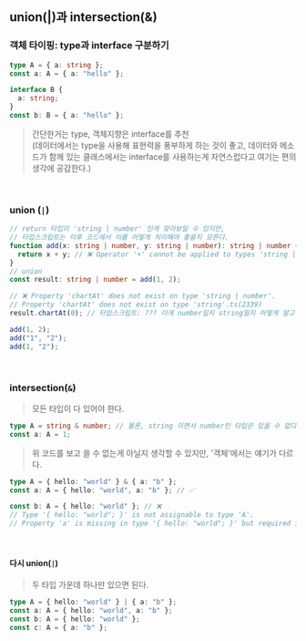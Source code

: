 ## union(|)과 intersection(&)

### 객체 타이핑: type과 interface 구분하기

```ts
type A = { a: string };
const a: A = { a: "hello" };

interface B {
  a: string;
}
const b: B = { a: "hello" };
```

> 간단한거는 type, 객체지향은 interface를 추천<br />
> (데이터에서는 type을 사용해 표현력을 풍부하게 하는 것이 좋고, 데이터와 메소드가 함께 있는 클래스에서는 interface를 사용하는게 자연스럽다고 여기는 편의 생각에 공감한다.)

<br />

### union (`|`)

```ts
// return 타입이 'string | number' 인게 맞아보일 수 있지만, 
// 타입스크립트는 이후 코드에서 이를 어떻게 처리해야 좋을지 모른다.
function add(x: string | number, y: string | number): string | number {
  return x + y; // ❌ Operator '+' cannot be applied to types 'string | number' and 'string | number'.ts(2365)
}
// union
const result: string | number = add(1, 2);

// ❌ Property 'chartAt' does not exist on type 'string | number'.
// Property 'chartAt' does not exist on type 'string'.ts(2339)
result.chartAt(0); // 타입스크립트: ??? 이게 number일지 string일지 어떻게 알고 chartAt을 사용하나요?

add(1, 2);
add("1", "2");
add(1, "2");
```

<br />

### intersection(`&`)

> 모든 타입이 다 있어야 한다.

```ts
type A = string & number; // 물론, string 이면서 number인 타입은 있을 수 없다.
const a: A = 1;
```

> 위 코드를 보고 쓸 수 없는게 아닐지 생각할 수 있지만, '객체'에서는 얘기가 다르다.

```ts
type A = { hello: "world" } & { a: "b" };
const a: A = { hello: "world", a: "b" }; // ✅

const b: A = { hello: "world" }; // ❌
// Type '{ hello: "world"; }' is not assignable to type 'A'.
// Property 'a' is missing in type '{ hello: "world"; }' but required in type '{ a: "b"; }'.ts(2322)
```

<br />

#### 다시 union(`|`)

> 두 타입 가운데 하나만 있으면 된다.

```ts
type A = { hello: "world" } | { a: "b" };
const a: A = { hello: "world", a: "b" };
const b: A = { hello: "world" };
const c: A = { a: "b" };
```
